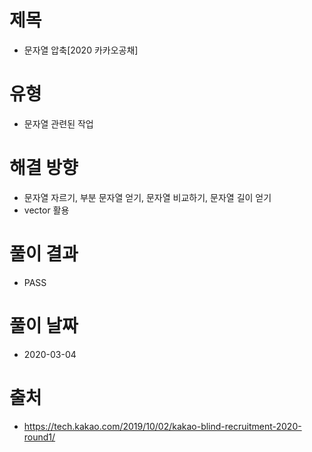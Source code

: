 # 제목
* 문자열 압축[2020 카카오공채]

# 유형
* 문자열 관련된 작업

# 해결 방향
* 문자열 자르기, 부분 문자열 얻기, 문자열 비교하기, 문자열 길이 얻기
* vector 활용

# 풀이 결과
* PASS

# 풀이 날짜
* 2020-03-04

# 출처
* https://tech.kakao.com/2019/10/02/kakao-blind-recruitment-2020-round1/